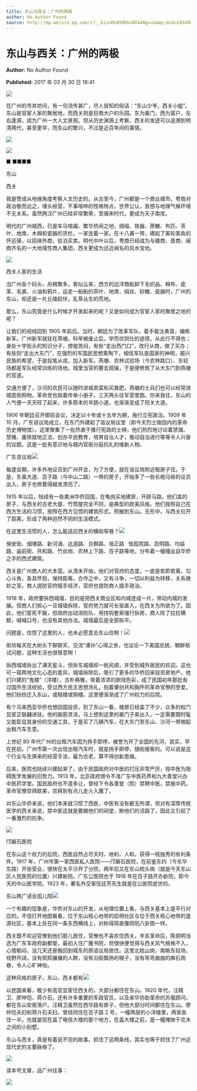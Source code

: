 ```yaml
---
title: 东山与西关：广州的两极
author: No Author Found
source: http://mp.weixin.qq.com/s?__biz=MzA5MDkxNTA4Ng==&amp;mid=2454905834&amp;idx=1&amp;sn=eb61a88fef95952897bf62fa1a3c498a&amp;chksm=87a22b8bb0d5a29d33610c569b8ad8317fdbfabf507157d5de74f50aaa4d2d7653f5dd8f40c2#rd
---
```


# 东山与西关：广州的两极

**Author:** No Author Found

**Published:** 2017 年 03 月 30 日 18:41

![](http://mmbiz.qpic.cn/mmbiz_jpg/PJWG74pLsMY6VjSs8icl92DouG8adAGS0ibIkmicA6dYrXchQel1ic3LTtD572I9r9sbW2tOnBvpibgicAXRcdc4p5aA/0?wx_fmt=jpeg)

在广州的市井坊间，有一句流传甚广，尽人皆知的俗话：“东山少爷，西关小姐”。东山是官宦人家的聚居地，而西关则是巨商大户的乐园。东为豪门，西为富户，左右逢源，成为广州一大人文景观。但从历史渊源上考察，西关的发迹可以追溯到明清两代，甚至更早，而东山的繁兴，不过是近百年间的事情。

![](http://mmbiz.qpic.cn/mmbiz_jpg/PJWG74pLsMbBh8Nm0vcX5P0IRpBzKE26e32fEUFHR1aHPejUHm5VM8WHfuW8pbibawyplnKBSX6ibDbuO4Wmz6ibw/0?wx_fmt=jpeg)

![](http://mmbiz.qpic.cn/mmbiz_jpg/PJWG74pLsMbBh8Nm0vcX5P0IRpBzKE2680tgXRXBvg17d5arN06FB5VShhytn2VUjbto1mQ9aP9XPwD7eO9DiaA/0?wx_fmt=jpeg)

■ ■■■■

东山









西关

我是赞成从地缘角度考察人文历史的。从古至今，广州都是一个商业城市。粤商对政治敬而远之，埋头经营，不事喧哗的性格特点，世界公认，我想与地理气候环境不无关系。虽然两汉广州已经非常繁荣，至唐宋时代，更成为天子南库。

明代的广州城西，已是车马喧阗、繁华热闹之地，绸缎、铁器、蔗糖、布匹、茶叶、地席、木棉和瓷器的货栏，一家连着一家。在十八甫一带，建起了美轮美奂的怀远驿，以招徕外商，驻泊买卖。明代中叶以后，粤商已经成为与徽商、晋商、闽商齐名的一大地域性商人集团，西关更成为远近闻名的风水宝地。

![](http://mmbiz.qpic.cn/mmbiz_jpg/PJWG74pLsMbBh8Nm0vcX5P0IRpBzKE26TRsp5OHeiaTRxyZKOAmvUR9ETEZ5NrZhDw2RyfwjTwDtGbdYu9K0ESQ/0?wx_fmt=jpeg)

西关人家的生活

当广州各个码头，舟楫繁多，客似云来，西方的远洋商船卸下毛织品、棉布、皮革、毛裘、火油和鸦片，运走一船船的茶叶、地席、绢丝、砂糖、瓷器时，广州的东山，却还是一片丘陵起伏，乱草丛生的荒地。

那么，东山究竟是什么时候才开发起来的呢？又是如何成为官宦人家的聚居之地的呢？

让我们的视线回到 1905 年前后。当时，朝廷为了改革军队，着手裁汰勇营，编练新军。广州新军就驻在燕塘。科举被废止后，学而优则仕的途径，从此行不得也；身处十字街头的知识分子，傍徨苦闷，有些“走出西门口”，改行从商，做了买办；有些则“走出大东门”，在强烈的军国民思想熏陶下，相信军队是国家的神明，振兴民族的希望，于是投笔从戎，加入新军。燕塘、农林试验场（今农林路口）、东较场都是军队经常训练的场地，城里当官的要去观操，于是便修筑了从大东门到燕塘的官道。

交通方便了，沙河的农民可以随时进城卖菜和买粪肥，燕塘的士兵们也可以经常进城逛街购物，革命党也揣着传单小册子，三天两头往军营里跑。你来我往，东山的人气便一天天旺了起来，许多原本的羊肠小道，也渐渐变成了阳关大道。

1906 年朝廷召开御前会议，决定以十年或十五年为期，施行立宪政治。1909 年 10 月，广东谘议局成立，在东门外建起了谘议局议堂（即今天烈士陵园内的革命历史博物馆）。这里聚集了一批热衷于推行宪政的士绅，他们热烈地讨论着禁烟、禁赌、废除就地正法、创办平民教育，培育自治人才，推动自治进行等等令人兴奋的议题。这是一批有意识地与城内官衙分庭抗礼的维新人物。

广东咨议局![](http://mmbiz.qpic.cn/mmbiz_jpg/PJWG74pLsMbBh8Nm0vcX5P0IRpBzKE26EyvTNRmxMWTTmvqGurDsCB6ia2xqzGVzDuatsYNLnK1GqwFRj51nJdg/0?wx_fmt=jpeg)

每逢会期，许多外地议员到广州开会，为了方便，就在谘议局附近租房子住。于是，东臬大道、百子路（今中山二路）一带的房子，开始多了一些长袍马褂的议员出入，房子也修葺得越发漂亮了。

1915 年以后，陆续有一些美洲华侨回国，在龟岗买地建房，开辟马路。他们盖的房子，与西关的古老大屋、竹筒屋完全不同，是典型的欧美风格。他们按照自己在西方生活的习惯，按照在西方见惯的建筑形式，照搬到东山。无形中，与西关拉开了距离，形成了两种迥然不同的生活模式。

在这里生活惯的人，怎么能适应西关的横街窄巷？![](http://mmbiz.qpic.cn/mmbiz_jpg/PJWG74pLsMbBh8Nm0vcX5P0IRpBzKE2698icQsVrtN2wM79icOMBHUBtFbjFgw3zqbs7ylFOcicehiaHsg3OsJZ3PQ/0?wx_fmt=jpeg)

保安街、烟墩路、新河浦、达道路、合群路、培正路   恤孤院路、启明路、均益路、庙前街、共和路、竹丝岗、农林上下路、百子路等地，分布着一幢幢出自华侨之手的西式建筑。

西关是广州商人的大本营。从清末开始，他们对官府的态度，一直是若即若离，勾心斗角，各具怀抱，保持距离，合作之中，又有斗争，一切以利益为转移，关系微妙之至。商人提防官府插手经济，官府也提防商人插手政治。

1918 年，政府要拆西城墙，目的是把西关商业区和内城连成一片，带动内城的发展。但商人们担心一旦城墙拆除，官府势力就可长驱直入，在西关为所欲为了。因此，他们誓死不搬，但政府出动消防队，用挠钩套索强行拆房，商人除了拉拉横额，喊喊口号，也没有其他办法。城墙最后是全部拆平。

问题是，住惯了这里的人，也未必愿意去东山住啊！![](http://mmbiz.qpic.cn/mmbiz_jpg/PJWG74pLsMbBh8Nm0vcX5P0IRpBzKE26SSb528Ql1yMxbJG3F90nMvIybABWHnqvnjMWgv3lFlHXFMtkgicJfGg/0?wx_fmt=jpeg)

街坊每天在大树头下聊聊天，交流“凑孙”心得之余，也议论一下美国总统、朝鲜核试问题，这种生活也很惬意啊！

拆西城墙拆出了满天星斗，但拆东城墙却一帆风顺，并受到城外居民的欢迎。这也可一窥两地文化心态的差异。城墙拆除后，吸引了更多的华侨回来投资房地产。他们兴建的“鬼楼”（洋楼），古朴典雅，带着浓浓的欧陆色彩，成了民国初年那批有过国外生活经验，受过西方民主思想洗礼，抱着肇创共和胸怀的革命官僚的至爱。他们纷纷迁入东山，或租楼或购楼。这里便渐渐成了广州权力的后院。

有个马来西亚华侨也想回国投资，到了东山一看，楼房已经盖了不少，众多的权门显宦正联翩进驻。他的脑筋灵活，马上想到这里的豪门子弟出入，一定需要既时髦又能彰显其身份的交通工具，于是买了几辆汽车，在大东门至东山、沙河一带做起出租汽车生意。

上世纪 80 年代广州的出租汽车因为扬手即停，被誉为开了全国的先河，其实，早在民初，广州市第一次出现出租汽车时，就是扬手即停，随街接客的。可以说是这个行业与生俱来的经营手法，最为古老，算不得创新思维。

后来，医院也陆续兴建起来了。由于民国政府对中医的打压非常严厉，视中医为阻碍医学发展的旧势力。1913 年，北京政府颁令不准广东中医药界和九大善堂兴办中医药学堂。国民政府也不遑多让，曾经下令各善堂（院）禁聘中医，禁施中药。革命官僚崇拜欧美，崇拜到有点儿走火入魔了。

对东山华侨来说，他们本来就习惯了西医，中医有没有都无所谓，但对有深厚传统医学的西关来说，禁中医这就是要踢他们的祠堂，断他们的活路了，因此又引起了一番激烈的抗争。

![](http://mmbiz.qpic.cn/mmbiz_jpg/PJWG74pLsMbBh8Nm0vcX5P0IRpBzKE26Zs51icRPJBT1v7GgCAKD8eLY7V3DMYgPibZS3v7AYuiaFNOTIibIARTCtw/0?wx_fmt=jpeg)

邝磐石医院

在东山这个权力的后院，西医自然占尽天时、地利、人和，获得一枝独秀的有利条件。1917 年，广州市第一家西医私人医院——邝磐石医院，在前鉴东约（今东华东路）开张营业，很快在太平沙开了分院，两年后又在东山梳头岗（就是今天东山区人民医院的位置）兴建新院。广东公医院也于 1918 年在百子路开办新院，即今天的中山医学院。1923 年，著名外交家伍廷芳先生就是在公医院逝世的。

东山两广浸会孤儿院![](http://mmbiz.qpic.cn/mmbiz_jpg/PJWG74pLsMbBh8Nm0vcX5P0IRpBzKE2649ILyghM1Fb2za9oq7eQ21NzbHEPMicQ1ZP4u4TOmORaM4HHMlsF7KQ/0?wx_fmt=jpeg)

一个有趣的现象是，华侨对东山的开发，从地理位置上看，与西关基本上是平行对应的。不信打开地图看看，位于东山核心地带的启明社区与位于西关核心地带的逢源社区，基本上处在同一条东西横线上，对称得简直像阴阳八卦图一样。

西关既不欢迎官僚到他们那儿居住，官僚也不喜欢住西关。辛亥革命后，陈炯明当选为广东军政府副都督，最初入住广雅书院，但很快便觉得与西关风气格格不入，心情郁闷，没几天还是搬回到城东的原谘议局居住。这里北枕山岗，南眺东较场，视野开阔，没有熙熙攘攘的人群，没有沿街飘扬的幌子，没有弯弯曲曲的麻石雨巷，令人心旷神怡。

这种风格的房子，东山、西关都有![](http://mmbiz.qpic.cn/mmbiz_jpg/PJWG74pLsMbBh8Nm0vcX5P0IRpBzKE26jgNI8rk2iazIZicOduoSsmQM8dOFu7Kh7ialG3Yzicpu3vcEo0FibFweib8Q/0?wx_fmt=jpeg)

以民国来看，极少有高官显宦住西关的，大部分都住在东山。1920 年代，汪精卫、廖仲恺、蒋介石，还有许多重要的军政官员，以及来华协助革命的苏俄顾问，都在东山安居落户。汪精卫虽然在西华路有房子，但他大部分时间都住在东山。廖仲恺夫妇和蒋介石夫妇，曾经同住在百子路 2 号，一幢两层的小洋楼里，两家各住一半。也就是现在盖了电信大楼的那个地方，在盖大楼之前，是一幢掩映于花木之间的小别墅。

东山与西关，真是有着说不完的故事。抓住了这两条线，其实也等于抓住了广州近现代史的主要脉络了。

![](http://mmbiz.qpic.cn/mmbiz_gif/PJWG74pLsMYf2b50xFTbTsibmjv5gNVOxZegUj8mrKtpuzCpBAYnQw9duHfIcNnUzicicnGUSv4EWPSTRAPvV9g3w/0?wx_fmt=gif)

读本号文章，品广州往事：

![](http://mmbiz.qpic.cn/mmbiz/iaGswicCbWm6ibNnZiaMtqBicJQGTbYOEiaian33xJrckjQnURHPoEenqJdsF2dFtqnQHOWKiaibNyA3fW2EP7KFQADCrHw/0)
